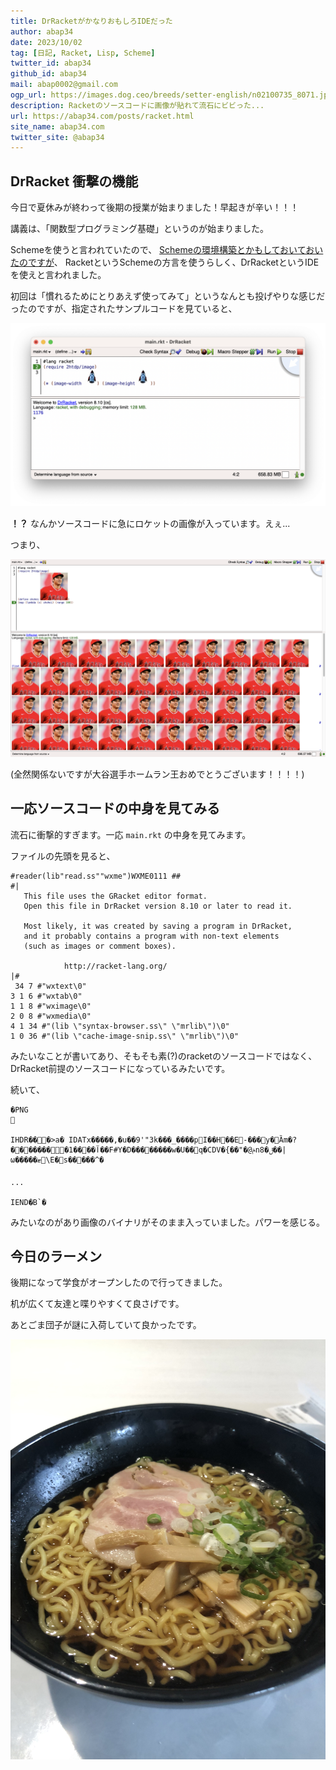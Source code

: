 ```yaml
---
title: DrRacketがかなりおもしろIDEだった
author: abap34
date: 2023/10/02
tag: [日記, Racket, Lisp, Scheme]
twitter_id: abap34
github_id: abap34
mail: abap0002@gmail.com
ogp_url: https://images.dog.ceo/breeds/setter-english/n02100735_8071.jpg
description: Racketのソースコードに画像が貼れて流石にビビった...
url: https://abap34.com/posts/racket.html
site_name: abap34.com
twitter_site: @abap34
---
```


## DrRacket 衝撃の機能
今日で夏休みが終わって後期の授業が始まりました！早起きが辛い！！！


講義は、「関数型プログラミング基礎」というのが始まりました。

Schemeを使うと言われていたので、 [Schemeの環境構築とかもしておいておいたのですが](https://www.abap34.com/posts/hello_scheme.html)、
RacketというSchemeの方言を使うらしく、DrRacketというIDEを使えと言われました。

初回は「慣れるためにとりあえず使ってみて」というなんとも投げやりな感じだったのですが、指定されたサンプルコードを見ていると、


![!?](racket/main.png)

**！？** なんかソースコードに急にロケットの画像が入っています。えぇ...

つまり、

![終わった](racket/shohei.png)

(全然関係ないですが大谷選手ホームラン王おめでとうございます！！！！)


## 一応ソースコードの中身を見てみる
流石に衝撃的すぎます。一応 `main.rkt` の中身を見てみます。


ファイルの先頭を見ると、

```racket
#reader(lib"read.ss""wxme")WXME0111 ## 
#|
   This file uses the GRacket editor format.
   Open this file in DrRacket version 8.10 or later to read it.

   Most likely, it was created by saving a program in DrRacket,
   and it probably contains a program with non-text elements
   (such as images or comment boxes).

            http://racket-lang.org/
|#
 34 7 #"wxtext\0" 
3 1 6 #"wxtab\0"
1 1 8 #"wximage\0"
2 0 8 #"wxmedia\0"
4 1 34 #"(lib \"syntax-browser.ss\" \"mrlib\")\0"
1 0 36 #"(lib \"cache-image-snip.ss\" \"mrlib\")\0"
```

みたいなことが書いてあり、そもそも素(?)のracketのソースコードではなく、DrRacket前提のソースコードになっているみたいです。


続いて、

```racket
�PNG

   
IHDR   �   �   �>a�    IDATx�����,�u��9'"3k���_����pI��H��E-���y �Ȁm�?��������1����آ��F#Y�D��������w�U��q�CDV�{��"�@ݥnݪ�8��|ω�����ޓ\E�s�����^� 

...

IEND�B`�
```

みたいなのがあり画像のバイナリがそのまま入っていました。パワーを感じる。

## 今日のラーメン
後期になって学食がオープンしたので行ってきました。

机が広くて友達と喋りやすくて良さげです。

あとごま団子が謎に入荷していて良かったです。

![学食のラーメン](racket/ramen.jpeg)
